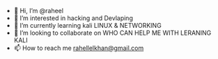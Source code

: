 - 👋 Hi, I’m @raheel
- 👀 I’m interested in hacking  and Devlaping
- 🌱 I’m currently learning kali LINUX & NETWORKING
- 💞️ I’m looking to collaborate on WHO CAN HELP ME WITH LERANING KALI
- 📫 How to reach me rahellelkhan@gmail.com

<!---
rahi1211/rahi1211 is a ✨ special ✨ repository because its `README.md` (this file) appears on your GitHub profile.
You can click the Preview link to take a look at your changes.
--->
